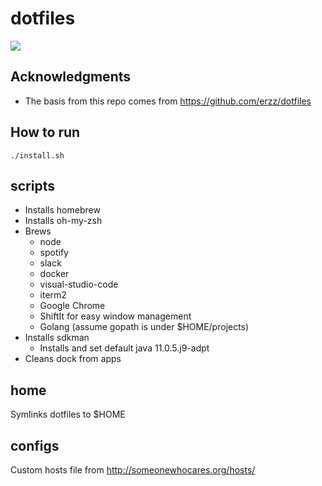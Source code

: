 # dotfiles
![](https://github.com/nicce/dotfiles/workflows/test_dotfiles/badge.svg)

## Acknowledgments
* The basis from this repo comes from https://github.com/erzz/dotfiles

## How to run
`./install.sh`

## scripts
* Installs homebrew
* Installs oh-my-zsh
* Brews
    * node
    * spotify
    * slack
    * docker
    * visual-studio-code
    * iterm2
    * Google Chrome
    * ShiftIt for easy window management
    * Golang (assume gopath is under $HOME/projects)
* Installs sdkman
   * Installs and set default java 11.0.5.j9-adpt
* Cleans dock from apps

## home
Symlinks dotfiles to $HOME

## configs 
Custom hosts file from http://someonewhocares.org/hosts/
